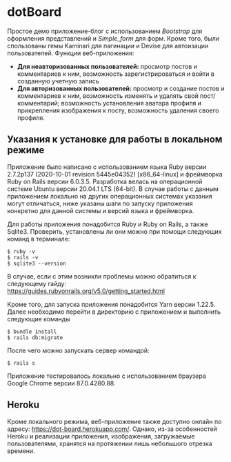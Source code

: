 # dotBoard

Простое демо приложение-блог с использованием _Bootstrap_ для оформления представлений и *Simple_form* для форм. Кроме того, были спользованы гемы Kaminari для пагинации и Devise для автоизации пользователей. Функции веб-приложения:

* **Для неавторизованных пользователей:** просмотр постов и комментариев к ним, возможность зарегистрироваться и войти в созданную учетную запись
* **Для авторизованных пользователей:** просмотр и создание постов и комментариев к ним, возможность изменять и удалять свой пост/комментарий; возможность установления аватара профиля и прикрепления изображения к посту, возможность удаления своего профиля.

## Указания к установке для работы в локальном режиме
Приложение было написано с использованием языка Ruby версии 2.7.2p137 (2020-10-01 revision 5445e04352) [x86_64-linux] и фреймворка Ruby on Rails версии 6.0.3.5. Разработка велась на операционной системе Ubuntu версии 20.04.1 LTS (64-bit). В случае работы с данным приложением локально на других операционных системах указания могут отличаться, ниже указаны шаги по запуску приложения конкретно для данной системы и версий языка и фреймворка.

Для работы приложения понадобится Ruby и Ruby on Rails, а также Sqlite3. Проверить, установлены ли они можно при помощи следующих команд в терминале:
```
$ ruby -v
$ rails -v
$ sqlite3 --version
```
В случае, если с этим возникли проблемы можно обратиться к следующему гайду: https://guides.rubyonrails.org/v5.0/getting_started.html

Кроме того, для запуска приложения понадобится Yarn версии 1.22.5. Далее необходимо перейти в директорию с приложением и выполнить следующие команды
```
$ bundle install
$ rails db:migrate
```
После чего можно запускать сервер командой:
```
$ rails s
```
Приложение тестировалось локально с использованием браузера Google Chrome версии 87.0.4280.88. 
## Heroku
Кроме локального режима, веб-приложение также доступно онлайн по адресу: https://dot-board.herokuapp.com/. Однако, из-за особенностей Heroku и реализации приложения, изображения, загружаемые пользователями, хранятся на протяжении лишь небольшого отрезка времени.
